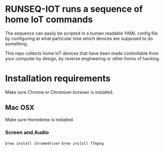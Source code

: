 # RUNSEQ-IOT runs a sequence of home IoT commands

The sequence can easily be scripted in a human readable YAML config file by configuring at what particular time which devices are supposed to do something.

This repo collects home IoT devices that have been made controllable from your computer by design, by reverse engineering or other forms of hacking.

# Installation requirements

Make sure Chrome or Chromium browser is installed.

## Mac OSX

Make sure Homebrew is installed.

### Screen and Audio

`brew install chromedriver`
`brew install ffmpeg`
